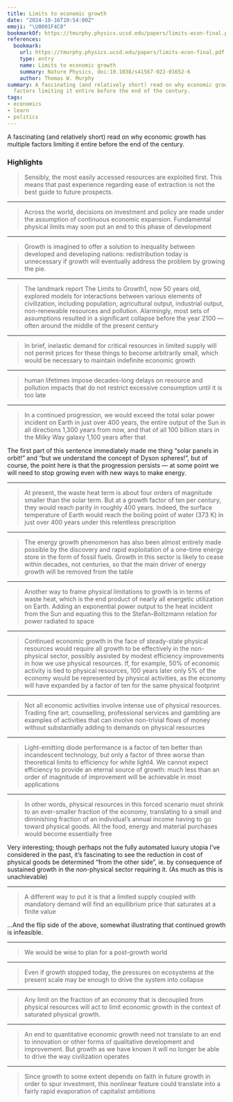 ```yaml
---
title: Limits to economic growth
date: "2024-10-16T10:54:00Z"
emoji: "\U0001F4C8"
bookmarkOf: https://tmurphy.physics.ucsd.edu/papers/limits-econ-final.pdf
references:
  bookmark:
    url: https://tmurphy.physics.ucsd.edu/papers/limits-econ-final.pdf
    type: entry
    name: Limits to economic growth
    summary: Nature Physics, doi:10.1038/s41567-022-01652-6
    author: Thomas W. Murphy
summary: A fascinating (and relatively short) read on why economic growth has multiple
  factors limiting it entire before the end of the century.
tags:
- economics
- learn
- politics
---
```

A fascinating (and relatively short) read on why economic growth has multiple factors limiting it entire before the end of the century.

### Highlights

> Sensibly, the most easily accessed  resources are exploited first. This means that  past experience regarding ease of extraction  is not the best guide to future prospects.

---

> Across the world, decisions on investment and policy are made under the assumption of continuous economic  expansion. Fundamental physical limits may soon put an end to this phase of development

---

> Growth is imagined to offer a  solution to inequality between developed  and developing nations: redistribution today  is unnecessary if growth will eventually  address the problem by growing the pie.

---

> The landmark report The Limits to  Growth1, now 50 years old, explored models  for interactions between various elements  of civilization, including population,  agricultural output, industrial output,  non-renewable resources and pollution.  Alarmingly, most sets of assumptions  resulted in a significant collapse before the  year 2100 — often around the middle of the  present century

---

> In brief, inelastic demand for  critical resources in limited supply will not  permit prices for these things to become  arbitrarily small, which would be necessary  to maintain indefinite economic growth

---

> human lifetimes impose  decades-long delays on resource and  pollution impacts that do not restrict  excessive consumption until it is too late

---

> In a continued progression, we would exceed  the total solar power incident on Earth in  just over 400 years, the entire output of the  Sun in all directions 1,300 years from now,  and that of all 100 billion stars in the Milky  Way galaxy 1,100 years after that

The first part of this sentence immediately made me thing “solar panels in orbit!” and “but we understand the concept of Dyson spheres!”, but of course, the point here is that the progression persists — at some point we will need to stop growing even with new ways to make energy.

---

> At present,  the waste heat term is about four orders  of magnitude smaller than the solar term.  But at a growth factor of ten per century,  they would reach parity in roughly 400  years. Indeed, the surface temperature  of Earth would reach the boiling point  of water (373 K) in just over 400 years  under this relentless prescription

---

> The energy growth  phenomenon has also been almost entirely  made possible by the discovery and rapid  exploitation of a one-time energy store  in the form of fossil fuels. Growth in this  sector is likely to cease within decades,  not centuries, so that the main driver  of energy growth will be removed from  the table

---

> Another way to frame physical  limitations to growth is in terms of waste  heat, which is the end product of nearly  all energetic utilization on Earth. Adding  an exponential power output to the heat  incident from the Sun and equating this to  the Stefan–Boltzmann relation for power  radiated to space

---

> Continued economic growth in the face  of steady-state physical resources would  require all growth to be effectively in the  non-physical sector, possibly assisted by  modest efficiency improvements in how  we use physical resources. If, for example,  50% of economic activity is tied to physical  resources, 100 years later only 5% of  the economy would be represented by  physical activities, as the economy will have  expanded by a factor of ten for the same  physical footprint

---

> Not all economic activities involve  intense use of physical resources. Trading  fine art, counselling, professional services  and gambling are examples of activities  that can involve non-trivial flows of money  without substantially adding to demands on  physical resources

---

> Light-emitting diode  performance is a factor of ten better than  incandescent technology, but only a factor  of three worse than theoretical limits to  efficiency for white light4. We cannot  expect efficiency to provide an eternal  source of growth: much less than an order  of magnitude of improvement will be  achievable in most applications

---

> In other words, physical resources in  this forced scenario must shrink to an  ever-smaller fraction of the economy,  translating to a small and diminishing  fraction of an individual’s annual income  having to go toward physical goods. All the  food, energy and material purchases would  become essentially free

Very interesting; though perhaps not the fully automated luxury utopia I’ve considered in the past, it’s fascinating to see the reduction in cost of physical goods be determined “from the other side”, ie. by consequence of sustained growth in the _non_-physical sector requiring it. (As much as this is unachievable)

---

> A different way to put it is that a limited  supply coupled with mandatory demand will  find an equilibrium price that saturates at a  finite value

…And the flip side of the above, somewhat illustrating that continued growth is infeasible.

---

> We would be wise to plan for a  post-growth world

---

> Even if growth  stopped today, the pressures on ecosystems  at the present scale may be enough to  drive the system into collapse

---

> Any limit on the fraction of an  economy that is decoupled from physical  resources will act to limit economic growth  in the context of saturated physical growth.

---

> An end to quantitative economic growth  need not translate to an end to innovation or  other forms of qualitative development and  improvement. But growth as we have known  it will no longer be able to drive the way  civilization operates

---

> Since growth to some extent depends on  faith in future growth in order to spur  investment, this nonlinear feature could  translate into a fairly rapid evaporation of  capitalist ambitions
